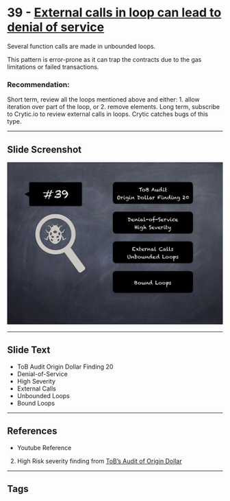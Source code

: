 
# 39 - [External calls in loop can lead to denial of service](./External%20calls%20in%20loop%20can%20lead%20to%20denial%20of%20service.md)

Several function calls are made in unbounded loops. 

This pattern is error-prone as it can trap the contracts due to the gas limitations or failed transactions.

### Recommendation:
Short term, review all the loops mentioned above and either: 
	1. allow iteration over part of the loop, or
	2. remove elements. Long term, subscribe to Crytic.io to review external calls in loops. Crytic catches bugs of this type.
___
## Slide Screenshot
![039.png](../../images/7.%20Audit%20Findings%20101/039.png)
___
## Slide Text
- ToB Audit Origin Dollar Finding 20
- Denial-of-Service
- High Severity
- External Calls
- Unbounded Loops
- Bound Loops
___
## References
- Youtube Reference
2. High Risk severity finding from [ToB’s Audit of Origin Dollar](https://github.com/trailofbits/publications/blob/master/reviews/OriginDollar.pdf)
___
## Tags
